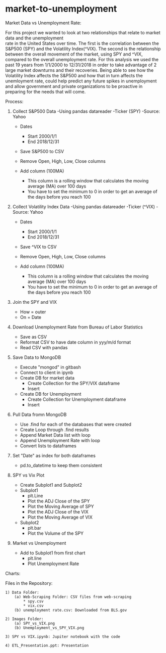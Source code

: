 # market-to-unemployment
Market Data vs Unemployment Rate:

For this project we wanted to look at two relationships that relate to market data and the unemployment  
rate in the United States over time. The first is the correlation between the S&P500 (SPY) and the
Volatility Index(^VIX). The second is the relationship between the overall movement of the market, using SPY and ^VIX,
compared to the overall unemployment rate. For this analysis we used the past 19 years from 1/1/2000 to 
12/31/2018 in order to take advantage of 2 large market downturns and their recoveries. Being able to see how the 
Volatility Index affects the S&P500 and how that in turn affects the unemloyment rate, could help predict any future spikes
in unemployment and allow government and private organizations to be proactive in preparing for the needs that will come.

Process:

1. Collect S&P500 Data
	-Using pandas datareader 
	-Ticker (SPY)
	-Source: Yahoo
	- Dates
		- Start 2000/1/1
		- End 2018/12/31
		
	- Save S&P500 to CSV
	- Remove Open, High, Low, Close columns
	- Add column (100MA) 
		- This column is a rolling window that calculates the moving average (MA) over 100 days
		- You have to set the minimum to 0 in order to get an average of the days before you reach 100

2. Collect Volatility Index Data
	-Using pandas datareader 
	-Ticker (^VIX)
	-Source: Yahoo
	- Dates
		- Start 2000/1/1
		- End 2018/12/31
		
	- Save ^VIX to CSV
	- Remove Open, High, Low, Close columns
	- Add column (100MA) 
		- This column is a rolling window that calculates the moving average (MA) over 100 days
		- You have to set the minimum to 0 in order to get an average of the days before you reach 100

3. Join the SPY and VIX 
	- How = outer
	- On = Date

4. Download Unemployment Rate from Bureau of Labor Statistics
	- Save as CSV
	- Reformat CSV to have date column in yyy/m/d format
	- Read CSV with pandas

5. Save Data to MongoDB
	- Execute "mongod" in gitbash
	- Connect to client in ipynb
	- Create DB for market data
		- Create Collection for the SPY/VIX dataframe
		- Insert
	- Create DB for Unemployment
		- Create Collection for Unemployment dataframe
		- Insert
		
6. Pull Data fromn MongoDB
	- Use .find for each of the databases that were created
	- Create Loop through .find results
	- Append Market Data list with loop
	- Append Unemployment Rate with loop
	- Convert lists to dataframes

7. Set "Date" as index for both dataframes
	- pd.to_datetime to keep them consistent

8. SPY vs Vix Plot
	- Create Subplot1 and Subplot2
	- Subplot1
		- plt.Line 
		- Plot the ADJ Close of the SPY
		- Plot the Moving Average of SPY
		- Plot the ADJ Close of the VIX
		- Plot the Moving Average of VIX
	- Subplot2
		- plt.bar
		- Plot the Volume of the SPY

9. Market vs Unemployment
	- Add to Subplot1 from first chart
		- plt.line
		- Plot Unemployment Rate
		
		
Charts:




		
	
	 
Files in the Repository:

    1) Data Folder:
        (a) Web-Scraping Folder: CSV files from web-scraping
            * spy.csv
            * vix.csv
        (b) unemployment rate.csv: Downloaded from BLS.gov

    2) Images Folder:
        (a) SPY_vs_VIX.png
        (b) Unemployment_vs_SPY_VIX.png

    3) SPY vs VIX.ipynb: Jupiter notebook with the code

    4) ETL_Presentation.ppt: Presentation

